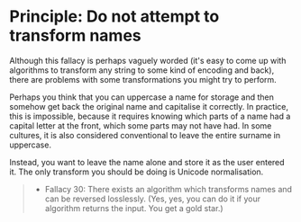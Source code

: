 # Principle: Do not attempt to transform names

Although this fallacy is perhaps vaguely worded (it's easy to come up with algorithms
to transform any string to some kind of encoding and back), there are problems with
some transformations you might try to perform.

Perhaps you think that you can uppercase a name for storage and then somehow get back
the original name and capitalise it correctly. In practice, this is impossible,
because it requires knowing which parts of a name had a capital letter at the front,
which some parts may not have had. In some cultures, it is also considered conventional
to leave the entire surname in uppercase.

Instead, you want to leave the name alone and store it as the user entered it.
The only transform you should be doing is Unicode normalisation.

> - Fallacy 30: There exists an algorithm which transforms names and can be reversed losslessly.
>   (Yes, yes, you can do it if your algorithm returns the input.  You get a gold star.)

